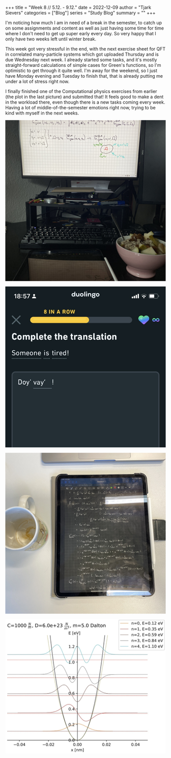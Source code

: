 +++
title = "Week 8 // 5.12. - 9.12."
date = 2022-12-09
author = "Tjark Sievers"
categories = ["Blog"]
series = "Study Blog"
summary = ""
+++

I'm noticing how much I am in need of a break in the semester, to catch up on some assignments and content as well as just having some time for time where I don't need to get up super early every day. So very happy that I only have two weeks left until winter break.

This week got very stressful in the end, with the next exercise sheet for QFT in correlated many-particle systems which got uploaded Thursday and is due Wednesday next week. I already started some tasks, and it's mostly straight-forward calculations of simple cases for Green's functions, so I'm optimistic to get through it quite well. I'm away for the weekend, so I just have Monday evening and Tuesday to finish that, that is already putting me under a lot of stress right now.

I finally finished one of the Computational physics exercises from earlier (the plot in the last picture) and submitted that! It feels good to make a dent in the workload there, even though there is a new tasks coming every week. Having a lot of middle-of-the-semester emotions right now, trying to be kind with myself in the next weeks.

![image](studyblog_1.jpg)

![image](studyblog_2.jpg)

![image](studyblog_3.jpg)

![image](studyblog_4.jpg)
